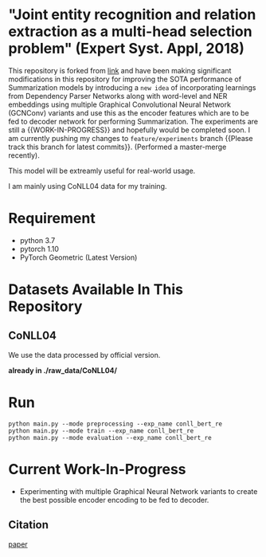 # "Joint entity recognition and relation extraction as a multi-head selection problem" (Expert Syst. Appl, 2018)

This repository is forked from [link](https://github.com/WindChimeRan/pytorch_multi_head_selection_re) and have been making significant modifications in this repository for improving the SOTA performance of Summarization models by introducing a `new idea` of incorporating learnings from Dependency Parser Networks along with word-level and NER embeddings using multiple Graphical Convolutional Neural Network (GCNConv) variants and use this as the encoder features which are to be fed to decoder network for performing Summarization.
The experiments are still a {{WORK-IN-PROGRESS}} and hopefully would be completed soon. 
I am currently pushing my changes to `feature/experiments` branch {{Please track this branch for latest commits}}. (Performed a master-merge recently).

This model will be extreamly useful for real-world usage.

I am mainly using CoNLL04 data for my training.

# Requirement

* python 3.7
* pytorch 1.10
* PyTorch Geometric (Latest Version)

# Datasets Available In This Repository

## CoNLL04

We use the data processed by official version.

**already in ./raw_data/CoNLL04/**


# Run
```shell
python main.py --mode preprocessing --exp_name conll_bert_re
python main.py --mode train --exp_name conll_bert_re 
python main.py --mode evaluation --exp_name conll_bert_re
```

# Current Work-In-Progress

* Experimenting with multiple Graphical Neural Network variants to create the best possible encoder encoding to be fed to decoder. 

## Citation

[paper](https://arxiv.org/abs/1804.07847)